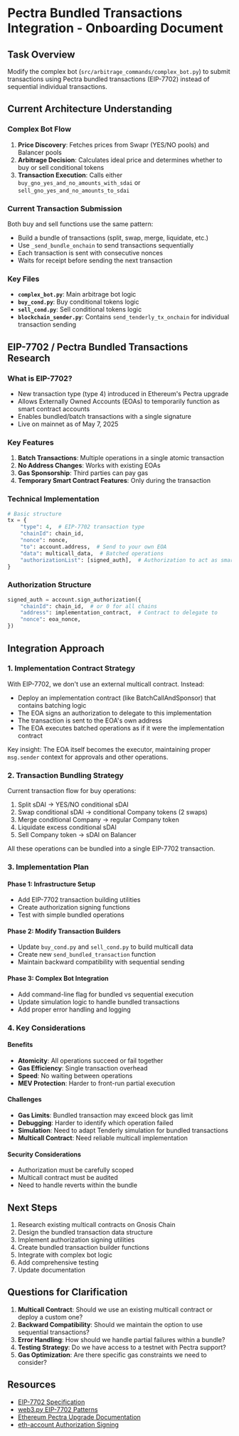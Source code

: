 # Pectra Bundled Transactions Integration - Onboarding Document

## Task Overview
Modify the complex bot (`src/arbitrage_commands/complex_bot.py`) to submit transactions using Pectra bundled transactions (EIP-7702) instead of sequential individual transactions.

## Current Architecture Understanding

### Complex Bot Flow
1. **Price Discovery**: Fetches prices from Swapr (YES/NO pools) and Balancer pools
2. **Arbitrage Decision**: Calculates ideal price and determines whether to buy or sell conditional tokens
3. **Transaction Execution**: Calls either `buy_gno_yes_and_no_amounts_with_sdai` or `sell_gno_yes_and_no_amounts_to_sdai`

### Current Transaction Submission
Both buy and sell functions use the same pattern:
- Build a bundle of transactions (split, swap, merge, liquidate, etc.)
- Use `_send_bundle_onchain` to send transactions sequentially
- Each transaction is sent with consecutive nonces
- Waits for receipt before sending the next transaction

### Key Files
- **`complex_bot.py`**: Main arbitrage bot logic
- **`buy_cond.py`**: Buy conditional tokens logic
- **`sell_cond.py`**: Sell conditional tokens logic  
- **`blockchain_sender.py`**: Contains `send_tenderly_tx_onchain` for individual transaction sending

## EIP-7702 / Pectra Bundled Transactions Research

### What is EIP-7702?
- New transaction type (type 4) introduced in Ethereum's Pectra upgrade
- Allows Externally Owned Accounts (EOAs) to temporarily function as smart contract accounts
- Enables bundled/batch transactions with a single signature
- Live on mainnet as of May 7, 2025

### Key Features
1. **Batch Transactions**: Multiple operations in a single atomic transaction
2. **No Address Changes**: Works with existing EOAs
3. **Gas Sponsorship**: Third parties can pay gas
4. **Temporary Smart Contract Features**: Only during the transaction

### Technical Implementation
```python
# Basic structure
tx = {
    "type": 4,  # EIP-7702 transaction type
    "chainId": chain_id,
    "nonce": nonce,
    "to": account.address,  # Send to your own EOA
    "data": multicall_data,  # Batched operations
    "authorizationList": [signed_auth],  # Authorization to act as smart contract
}
```

### Authorization Structure
```python
signed_auth = account.sign_authorization({
    "chainId": chain_id,  # or 0 for all chains
    "address": implementation_contract,  # Contract to delegate to
    "nonce": eoa_nonce,
})
```

## Integration Approach

### 1. Implementation Contract Strategy
With EIP-7702, we don't use an external multicall contract. Instead:
- Deploy an implementation contract (like BatchCallAndSponsor) that contains batching logic
- The EOA signs an authorization to delegate to this implementation
- The transaction is sent to the EOA's own address
- The EOA executes batched operations as if it were the implementation contract

Key insight: The EOA itself becomes the executor, maintaining proper `msg.sender` context for approvals and other operations.

### 2. Transaction Bundling Strategy
Current transaction flow for buy operations:
1. Split sDAI → YES/NO conditional sDAI
2. Swap conditional sDAI → conditional Company tokens (2 swaps)
3. Merge conditional Company → regular Company token
4. Liquidate excess conditional sDAI
5. Sell Company token → sDAI on Balancer

All these operations can be bundled into a single EIP-7702 transaction.

### 3. Implementation Plan

#### Phase 1: Infrastructure Setup
- Add EIP-7702 transaction building utilities
- Create authorization signing functions
- Test with simple bundled operations

#### Phase 2: Modify Transaction Builders
- Update `buy_cond.py` and `sell_cond.py` to build multicall data
- Create new `send_bundled_transaction` function
- Maintain backward compatibility with sequential sending

#### Phase 3: Complex Bot Integration
- Add command-line flag for bundled vs sequential execution
- Update simulation logic to handle bundled transactions
- Add proper error handling and logging

### 4. Key Considerations

#### Benefits
- **Atomicity**: All operations succeed or fail together
- **Gas Efficiency**: Single transaction overhead
- **Speed**: No waiting between operations
- **MEV Protection**: Harder to front-run partial execution

#### Challenges
- **Gas Limits**: Bundled transaction may exceed block gas limit
- **Debugging**: Harder to identify which operation failed
- **Simulation**: Need to adapt Tenderly simulation for bundled transactions
- **Multicall Contract**: Need reliable multicall implementation

#### Security Considerations
- Authorization must be carefully scoped
- Multicall contract must be audited
- Need to handle reverts within the bundle

## Next Steps

1. Research existing multicall contracts on Gnosis Chain
2. Design the bundled transaction data structure
3. Implement authorization signing utilities
4. Create bundled transaction builder functions
5. Integrate with complex bot logic
6. Add comprehensive testing
7. Update documentation

## Questions for Clarification

1. **Multicall Contract**: Should we use an existing multicall contract or deploy a custom one?
2. **Backward Compatibility**: Should we maintain the option to use sequential transactions?
3. **Error Handling**: How should we handle partial failures within a bundle?
4. **Testing Strategy**: Do we have access to a testnet with Pectra support?
5. **Gas Optimization**: Are there specific gas constraints we need to consider?

## Resources

- [EIP-7702 Specification](https://eips.ethereum.org/EIPS/eip-7702)
- [web3.py EIP-7702 Patterns](https://snakecharmers.ethereum.org/7702/)
- [Ethereum Pectra Upgrade Documentation](https://ethereum.org/en/roadmap/pectra/)
- [eth-account Authorization Signing](https://eth-account.readthedocs.io/)